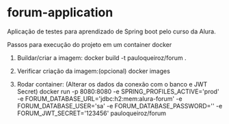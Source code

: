 # forum-application

Aplicação de testes para aprendizado de Spring boot pelo curso da Alura. 


Passos para execução do projeto em um container docker

1. Buildar/criar a imagem:
	docker build -t pauloqueiroz/forum .

2. Verificar criação da imagem:(opcional)
	docker images

3. Rodar container: (Alterar os dados da conexão com o banco e JWT Secret)
	docker run -p 8080:8080 -e SPRING_PROFILES_ACTIVE='prod' -e FORUM_DATABASE_URL='jdbc:h2:mem:alura-forum' -e FORUM_DATABASE_USER='sa' -e FORUM_DATABASE_PASSWORD='' -e FORUM_JWT_SECRET='123456' pauloqueiroz/forum 